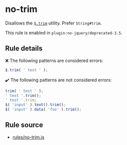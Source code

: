 # no-trim

Disallows the [`$.trim`](https://api.jquery.com/jQuery.trim/) utility. Prefer `String#trim`.

This rule is enabled in `plugin:no-jquery/deprecated-3.5`.

## Rule details

❌ The following patterns are considered errors:
```js
$.trim( ' test ' );
```

✔️ The following patterns are not considered errors:
```js
trim( ' test ' );
' test '.trim();
' test '.trim;
$( 'input' ).text().trim();
$( 'input' ).data( 'foo' ).trim();
```
## Rule source

* [rules/no-trim.js](../rules/no-trim.js)
